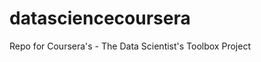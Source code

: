 datasciencecoursera
===================

Repo for Coursera's - The Data Scientist's Toolbox Project
